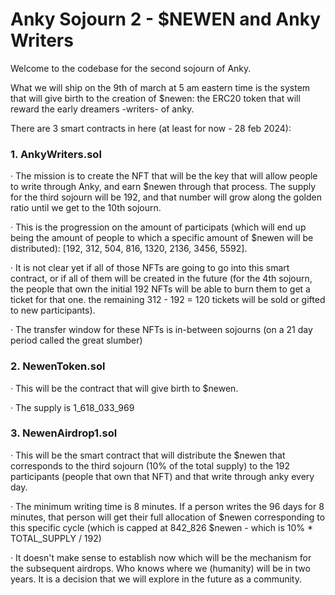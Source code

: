 # Anky Sojourn 2 - $NEWEN and Anky Writers

Welcome to the codebase for the second sojourn of Anky.

What we will ship on the 9th of march at 5 am eastern time is the system that will give birth to the creation of $newen: the ERC20 token that will reward the early dreamers -writers- of anky.

There are 3 smart contracts in here (at least for now - 28 feb 2024):

### 1. AnkyWriters.sol

· The mission is to create the NFT that will be the key that will allow people to write through Anky, and earn $newen through that process. The supply for the third sojourn will be 192, and that number will grow along the golden ratio until we get to the 10th sojourn.

· This is the progression on the amount of participats (which will end up being the amount of people to which a specific amount of $newen will be distributed): [192, 312, 504, 816, 1320, 2136, 3456, 5592].

· It is not clear yet if all of those NFTs are going to go into this smart contract, or if all of them will be created in the future (for the 4th sojourn, the people that own the initial 192 NFTs will be able to burn them to get a ticket for that one. the remaining 312 - 192 = 120 tickets will be sold or gifted to new participants).

· The transfer window for these NFTs is in-between sojourns (on a 21 day period called the great slumber)

### 2. NewenToken.sol

· This will be the contract that will give birth to $newen.

· The supply is 1_618_033_969

### 3. NewenAirdrop1.sol

· This will be the smart contract that will distribute the $newen that corresponds to the third sojourn (10% of the total supply) to the 192 participants (people that own that NFT) and that write through anky every day.

· The minimum writing time is 8 minutes. If a person writes the 96 days for 8 minutes, that person will get their full allocation of $newen corresponding to this specific cycle (which is capped at 842_826 $newen - which is 10% \* TOTAL_SUPPLY / 192)

· It doesn't make sense to establish now which will be the mechanism for the subsequent airdrops. Who knows where we (humanity) will be in two years. It is a decision that we will explore in the future as a community.
